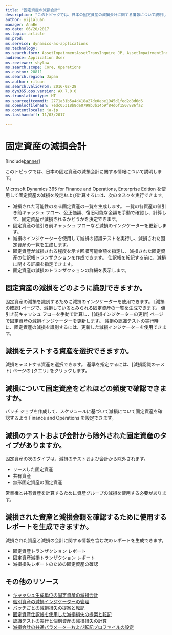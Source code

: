 ```yaml
---
title: "固定資産の減損会計"
description: "このトピックでは、日本の固定資産の減損会計に関する情報について説明します。"
author: yijialuan
manager: AnnBe
ms.date: 06/20/2017
ms.topic: article
ms.prod: 
ms.service: dynamics-ax-applications
ms.technology: 
ms.search.form: AssetImpairmentAssetTransInquire_JP, AssetImpairmentIndicator_JP, AssetImpairmentManageTestResult_JP
audience: Application User
ms.reviewer: shylaw
ms.search.scope: Core, Operations
ms.custom: 28811
ms.search.region: Japan
ms.author: riluan
ms.search.validFrom: 2016-02-28
ms.dyn365.ops.version: AX 7.0.0
ms.translationtype: HT
ms.sourcegitcommit: 2771a31b5a4d418a27de0ebe1945d1fed2d8d6d6
ms.openlocfilehash: 7edc05318b8de0799b3b14b9f84d6f1507886fa2
ms.contentlocale: ja-jp
ms.lasthandoff: 11/03/2017

---
```


# <a name="impairment-accounting-for-fixed-assets"></a>固定資産の減損会計

[!include[banner](../includes/banner.md)]


このトピックでは、日本の固定資産の減損会計に関する情報について説明します。

Microsoft Dynamics 365 for Finance and Operations, Enterprise Edition を使用して固定資産の減損を設定および計算するには、次のタスクを実行できます。

-   減損された可能性のある固定資産の一覧を生成します。 一覧の各資産の値引き前キャッシュ フロー、公正価額、復旧可能な金額を手動で確認し、計算して、固定資産が減損されるかどうかを決定できます。
-   固定資産の値引き前キャッシュ フローなど減損のインジケーターを更新します。
-   減損のインジケーターを使用して減損の認識テストを実行し、減損された固定資産の一覧を生成します。
-   固定資産が減損される程度を示す回収可能金額を指定し、減損された固定資産の仕訳帳トランザクションを作成できます。 仕訳帳を転記する前に、減損に関する詳細を指定できます。
-   固定資産の減損のトランザクションの詳細を表示します。

## <a name="how-can-i-identify-impairments-in-fixed-assets"></a>固定資産の減損をどのように識別できますか。
固定資産の減損を識別するために減損のインジケーターを使用できます。 [減損の確認] ページで、減損しているとみられる固定資産の一覧を生成できます。 値引き前キャッシュ フローを手動で計算し、[減損インジケーターの更新] ページで固定資産の減損インジケーターを更新します。 減損の認識テストの実行時に、固定資産の減損を識別するには、更新した減損インジケーターを使用できます。

## <a name="can-i-select-which-assets-to-test-for-impairment"></a>減損をテストする資産を選択できますか。
減損をテストする資産を選択できます。 基準を指定するには、[減損認識のテスト] ページの [クエリ] をクリックします。

## <a name="how-often-can-i-check-fixed-assets-for-impairment"></a>減損について固定資産をどれほどの頻度で確認できますか。
バッチ ジョブを作成して、スケジュールに基づいて減損について固定資産を確認するよう Finance and Operations を設定できます。

## <a name="are-there-types-of-fixed-assets-that-are-excluded-from-impairment-testing-and-accounting"></a>減損のテストおよび会計から除外された固定資産のタイプがありますか。
固定資産の次のタイプは、減損のテストおよび会計から除外されます。

-   リースした固定資産
-   共有資産
-   無形固定資産の固定資産

営業権と共有資産を計算するために資産グループの減損を使用する必要があります。

## <a name="can-i-generate-reports-that-i-can-use-to-review-impaired-assets-and-impairment-amounts"></a>減損された資産と減損金額を確認するために使用するレポートを生成できますか。
減損された資産と減損の会計に関する情報を含む次のレポートを生成できます。

-   固定資産トランザクション レポート
-   固定資産減損トランザクション レポート
-   減損損失レポートのための固定資産の確認

## <a name="additional-resources"></a>その他のリソース
- [キャッシュ生成単位の固定資産の減損会計](apac-jpn-impairment-accounting-cash-generating-unit.md)
- [個別資産の減損インジケーターの管理](./tasks/maintain-impairment-indicators-individual-assets.md)
- [バッチごとの減損損失の提案と転記](./tasks/propose-post-impairment-amount-batch.md)
- [固定資産仕訳帳を使用した減損損失の提案と転記](./tasks/propose-post-impairment-amount-fixed-asset-journal.md)
- [認識テストの実行と個別資産の減損損失の計算](./tasks/run-recognition-test-calculate.md)
- [減損会計の共通パラメーターおよび転記プロファイルの設定](./tasks/impairment-accounting.md)



